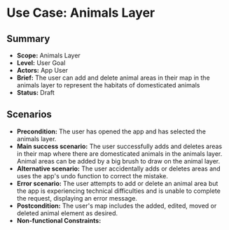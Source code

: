 # Use Case: Animals Layer

## Summary

- **Scope:** Animals Layer
- **Level:** User Goal
- **Actors:** App User
- **Brief:** The user can add and delete animal areas in their map in the animals layer to represent the habitats of domesticated animals
- **Status:** Draft

## Scenarios

- **Precondition:**
  The user has opened the app and has selected the animals layer.
- **Main success scenario:**
  The user successfully adds and deletes areas in their map where there are domesticated animals in the animals layer.
  Animal areas can be added by a big brush to draw on the animal layer.
- **Alternative scenario:**
  The user accidentally adds or deletes areas and uses the app's undo function to correct the mistake.
- **Error scenario:**
  The user attempts to add or delete an animal area but the app is experiencing technical difficulties and is unable to complete the request, displaying an error message.
- **Postcondition:**
  The user's map includes the added, edited, moved or deleted animal element as desired.
- **Non-functional Constraints:**
